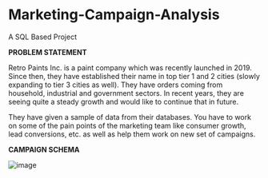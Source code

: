 # Marketing-Campaign-Analysis
A SQL Based Project

**PROBLEM STATEMENT**

Retro Paints Inc. is a paint company which was recently launched in 2019. Since then, they have
established their name in top tier 1 and 2 cities (slowly expanding to tier 3 cities as well).
They have orders coming from household, industrial and government sectors. In recent years,
they are seeing quite a steady growth and would like to continue that in future.

They have given a sample of data from their databases. You have to work on some of the
pain points of the marketing team like consumer growth, lead conversions, etc. as well as help
them work on new set of campaigns.

**CAMPAIGN SCHEMA**

![image](https://github.com/user-attachments/assets/349b1df0-22f8-45df-a0c8-537156bf62bd)
